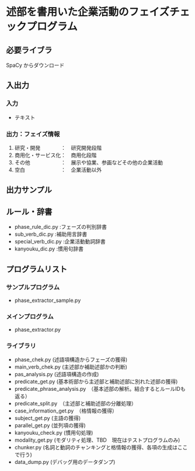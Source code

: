 # 述部を書用いた企業活動のフェイズチェックプログラム

## 必要ライブラ
SpaCy
からダウンロード

## 入出力

### 入力
+ テキスト

### 出力：フェイズ情報
1. 研究・開発　　　　：　研究開発段階
2. 商用化・サービス化：　商用化段階
3. その他　　　　　　：　展示や協業、参画などその他の企業活動
4. 空白　　　　　　　：　企業活動以外             　

## 出力サンプル

## ルール・辞書
+ phase_rule_dic.py
:フェーズの判別辞書
+ sub_verb_dic.py
:補助用言辞書
+ special_verb_dic.py
:企業活動動詞辞書
+ kanyouku_dic.py
:慣用句辞書
## プログラムリスト
### サンプルプログラム
+ phase_extractor_sample.py

### メインプログラム
+ phase_extractor.py

### ライブラリ
+ phase_chek.py (述語項構造からフェーズの獲得)
+ main_verb_chek.py (主述部か補助述部かの判断)
+ pas_analysis.py (述語項構造の作成)
+ predicate_get.py (基本術部から主述部と補助述部に別れた述部の獲得)
+ predicate_phrase_analysis.py　（基本述部の解析。結合するとルールIDも返る）
+ predicate_split.py　（主述部と補助述部の分離処理）
+ case_information_get.py　（格情報の獲得）
+ subject_get.py (主語の獲得)
+ parallel_get.py (並列項の獲得)
+ kanyouku_check.py (慣用句処理)
+ modality_get.py   (モダリティ処理、TBD　現在はテストプログラムのみ)
+ chunker.py (名詞と動詞のチャンキングと格情報の獲得、各項の生成はここで行う)
+ data_dump.py (デバッグ用のデータダンプ)

